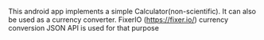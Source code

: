 This android app implements a simple Calculator(non-scientific). It can also be used as a currency converter. FixerIO (https://fixer.io/) currency conversion JSON API is used for that purpose  
